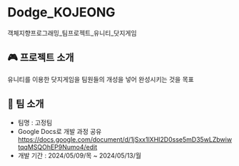 # Dodge_KOJEONG
객체지향프로그래밍_팀프로젝트_유니티_닷지게임

## 🎮 프로젝트 소개
유니티를 이용한 닷지게임을 팀원들의 개성을 넣어 완성시키는 것을 목표

## 👾 팀 소개
- 팀명 : 고정팀
- Google Docs로 개발 과정 공유 <https://docs.google.com/document/d/1jSxx1lXHI2D0sse5mD35wLZbwiwtqqMSQOhEP9Numo4/edit>
- 개발 기간 : 2024/05/09/목 ~ 2024/05/13/월
